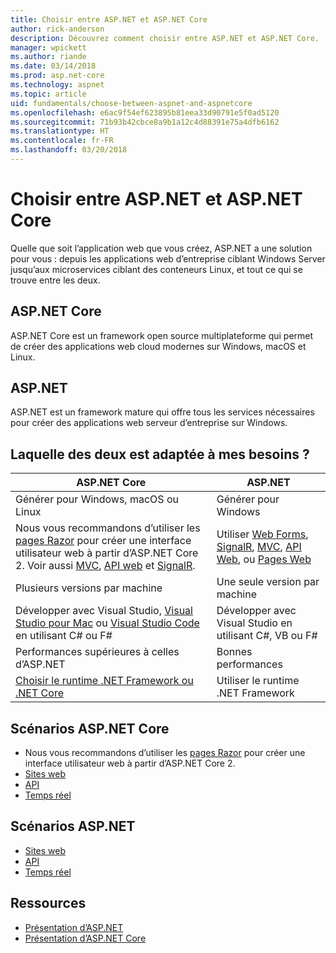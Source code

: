 ```yaml
---
title: Choisir entre ASP.NET et ASP.NET Core
author: rick-anderson
description: Découvrez comment choisir entre ASP.NET et ASP.NET Core.
manager: wpickett
ms.author: riande
ms.date: 03/14/2018
ms.prod: asp.net-core
ms.technology: aspnet
ms.topic: article
uid: fundamentals/choose-between-aspnet-and-aspnetcore
ms.openlocfilehash: e6ac9f54ef623895b81eea33d90791e5f0ad5120
ms.sourcegitcommit: 71b93b42cbce8a9b1a12c4d88391e75a4dfb6162
ms.translationtype: HT
ms.contentlocale: fr-FR
ms.lasthandoff: 03/20/2018
---
```

# <a name="choose-between-aspnet-and-aspnet-core"></a>Choisir entre ASP.NET et ASP.NET Core

Quelle que soit l’application web que vous créez, ASP.NET a une solution pour vous : depuis les applications web d’entreprise ciblant Windows Server jusqu’aux microservices ciblant des conteneurs Linux, et tout ce qui se trouve entre les deux.

## <a name="aspnet-core"></a>ASP.NET Core

ASP.NET Core est un framework open source multiplateforme qui permet de créer des applications web cloud modernes sur Windows, macOS et Linux.

## <a name="aspnet"></a>ASP.NET

ASP.NET est un framework mature qui offre tous les services nécessaires pour créer des applications web serveur d’entreprise sur Windows.

## <a name="which-one-is-right-for-me"></a>Laquelle des deux est adaptée à mes besoins ?

| ASP.NET Core | ASP.NET |
|---|---|
|Générer pour Windows, macOS ou Linux|Générer pour Windows|
|Nous vous recommandons d’utiliser les [pages Razor](xref:mvc/razor-pages/index) pour créer une interface utilisateur web à partir d’ASP.NET Core 2. Voir aussi [MVC](xref:mvc/overview), [API web](xref:tutorials/first-web-api) et [SignalR](xref:signalr/introduction).|Utiliser [Web Forms](/aspnet/web-forms), [SignalR](/aspnet/signalr), [MVC](/aspnet/mvc), [API Web](/aspnet/web-api/), ou [Pages Web](/aspnet/web-pages)|
|Plusieurs versions par machine|Une seule version par machine|
|Développer avec Visual Studio, [Visual Studio pour Mac](https://www.visualstudio.com/vs/visual-studio-mac/) ou [Visual Studio Code](https://code.visualstudio.com/) en utilisant C# ou F#|Développer avec Visual Studio en utilisant C#, VB ou F#|
|Performances supérieures à celles d’ASP.NET|Bonnes performances|
|[Choisir le runtime .NET Framework ou .NET Core](/dotnet/articles/standard/choosing-core-framework-server)|Utiliser le runtime .NET Framework|

## <a name="aspnet-core-scenarios"></a>Scénarios ASP.NET Core

<!-- update link to Razor Pages mvc movie series when done -->
* Nous vous recommandons d’utiliser les [pages Razor](xref:mvc/razor-pages/index) pour créer une interface utilisateur web à partir d’ASP.NET Core 2.
* [Sites web](xref:tutorials/first-mvc-app/index)
* [API](xref:tutorials/first-web-api)
* [Temps réel](xref:signalr/index)

## <a name="aspnet-scenarios"></a>Scénarios ASP.NET

* [Sites web](/aspnet/mvc)
* [API](/aspnet/web-api)
* [Temps réel](/aspnet/signalr)

## <a name="resources"></a>Ressources

* [Présentation d’ASP.NET](/aspnet/overview)
* [Présentation d’ASP.NET Core](xref:index)
